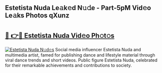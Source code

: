 ## Estetista Nuda Le𝚊k𝚎d N𝚞𝚍e - Part-5pM Vid𝚎o Le𝚊ks Photos qXunz

# <h2><a href="http://fbfyp1.evod.top/?m=Estetista+Nuda">🔗 👉🔴 Estetista Nuda Vid𝚎o Ph𝚘t𝚘s</a></h2>

[![Estetista Nuda N𝚞d𝚎s](https://i.imgur.com/8V9OHl7.gif)](http://fbfyp1.evod.top/?m=Estetista+Nuda)
Social media influencer Estetista Nuda and multimedia artist, famed for publishing dance and lifestyle material through viral dance trends and short videos. Public figure Estetista Nuda, celebrated for their remarkable achievements and contributions to society. 
